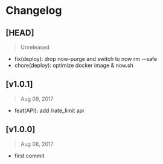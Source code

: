 # Changelog

## [HEAD]
> Unreleased

* fix(deploy): drop now-purge and switch to now rm --safe
* chore(deploy): optimize docker image & now.sh

## [v1.0.1]
> Aug 09, 2017

* feat(API): add /rate_limit api

## [v1.0.0]
> Aug 08, 2017

- first commit
